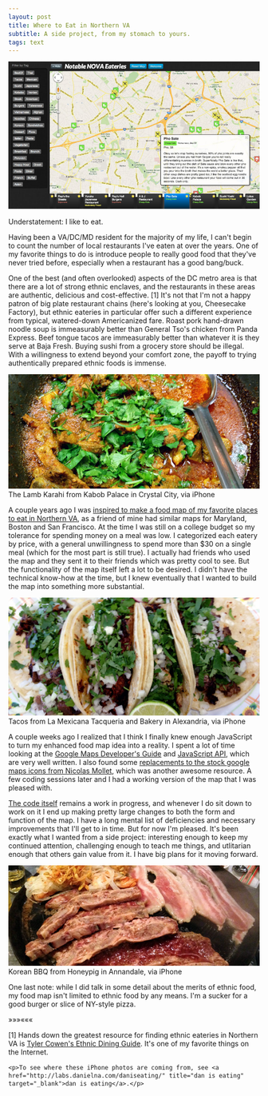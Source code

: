 ```yaml
---
layout: post
title: Where to Eat in Northern VA
subtitle: A side project, from my stomach to yours.
tags: text
---
```


<div class="photo-block top">
    <a target="_blank" title="NOVA Food Map" href="http://www.novafoodmap.com">
        <img src="/assets/img/2013-03-12_foodmap.jpg" title="Notable NOVA Eateries"/>
    </a>
</div>

<p class="first">Understatement: I like to eat.</p>
<div class="clearfix"></div>

Having been a VA/DC/MD resident for the majority of my life, I can't begin to count the number of local restaurants I've eaten at over the years.  One of my favorite things to do is introduce people to really good food that they've never tried before, especially when a restaurant has a good bang/buck.  

One of the best (and often overlooked) aspects of the DC metro area is that there are a lot of strong ethnic enclaves, and the restaurants in these areas are authentic, delicious and cost-effective. [1]  It's not that I'm not a happy patron of big plate restaurant chains (here's looking at you, Cheesecake Factory), but ethnic eateries in particular offer such a different experience from typical, watered-down Americanized fare.  Roast pork hand-drawn noodle soup is immeasurably better than General Tso's chicken from Panda Express.  Beef tongue tacos are immeasurably better than whatever it is they serve at Baja Fresh.  Buying sushi from a grocery store should be illegal.  With a willingness to extend beyond your comfort zone, the payoff to trying authentically prepared ethnic foods is immense.

<div class="photo-block">
    <img src="/assets/img/2013-03-12_karahi.jpg" title="Lamb Karahi from Kabob Palace"/>
    <div class="caption"> The Lamb Karahi from Kabob Palace in Crystal City, via iPhone </div>
</div>

A couple years ago I was <a href="http://www.tinyurl.com/eatnova" title="Notable NOVA Eateries" target="_blank">inspired to make a food map of my favorite places to eat in Northern VA</a>, as a friend of mine had similar maps for Maryland, Boston and San Francisco.  At the time I was still on a college budget so my tolerance for spending money on a meal was low.  I categorized each eatery by price, with a general unwillingness to spend more than $30 on a single meal (which for the most part is still true).  I actually had friends who used the map and they sent it to their friends which was pretty cool to see.  But the functionality of the map itself left a lot to be desired.  I didn't have the technical know-how at the time, but I knew eventually that I wanted to build the map into something more substantial.

<div class="photo-block">
    <img src="/assets/img/2013-03-12_lamexicana.jpg" title="La Mexicana Tacqueria and Bakery in Alexandria"/>
    <div class="caption"> Tacos from La Mexicana Tacqueria and Bakery in Alexandria, via iPhone </div>
</div>

A couple weeks ago I realized that I think I finally knew enough JavaScript to turn my enhanced food map idea into a reality.  I spent a lot of time looking at the <a href="https://developers.google.com/maps/documentation/javascript/tutorial" target="_blank" title="Developer's Guide">Google Maps Developer's Guide</a> and <a href="https://developers.google.com/maps/documentation/javascript/" target="_blank" title="Google Maps API">JavaScript API</a>, which are very well written.  I also found some <a href="http://mapicons.nicolasmollet.com/" title="Map Icons" target="_blank">replacements to the stock google maps icons from Nicolas Mollet</a>, which was another awesome resource.  A few coding sessions later and I had a working version of the map that I was pleased with.

<a href="https://github.com/danielna/foodmap" title="Foodmap on github" target="_blank">The code itself</a> remains a work in progress, and whenever I do sit down to work on it I end up making pretty large changes to both the form and function of the map.  I have a long mental list of deficiencies and necessary improvements that I'll get to in time.  But for now I'm pleased.  It's been exactly what I wanted from a side project: interesting enough to keep my continued attention, challenging enough to teach me things, and utlitarian enough that others gain value from it.  I have big plans for it moving forward.

<div class="photo-block">
    <img src="/assets/img/2013-03-12_honeypig.jpg" title="Korean BBQ from Honeypig"/>
    <div class="caption"> Korean BBQ from Honeypig in Annandale, via iPhone </div>
</div>

One last note: while I did talk in some detail about the merits of ethnic food, my food map isn't limited to ethnic food by any means.  I'm a sucker for a good burger or slice of NY-style pizza.

<div class="separator">&raquo;&raquo;&raquo;&laquo;&laquo;&laquo;</div>

<div class="footnotes">
    <p>[1] Hands down the greatest resource for finding ethnic eateries in Northern VA is <a target="_blank" href="http://tylercowensethnicdiningguide.com/" title="TCEDG">Tyler Cowen's Ethnic Dining Guide</a>.  It's one of my favorite things on the Internet.</p>

    <p>To see where these iPhone photos are coming from, see <a href="http://labs.danielna.com/daniseating/" title="dan is eating" target="_blank">dan is eating</a>.</p>
</div>